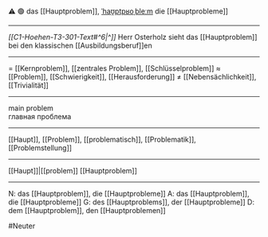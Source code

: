 ⚠️ 🟢 das [[Hauptproblem]], [ˈhaʊ̯ptpʁoˌbleːm](https://youglish.com/pronounce/Hauptproblem/german)
die [[Hauptprobleme]]

---
*[[C1-Hoehen-T3-301-Text#^6|^]]* Herr Osterholz sieht das [[Hauptproblem]] bei den klassischen [[Ausbildungsberuf]]en

---
= [[Kernproblem]], [[zentrales Problem]], [[Schlüsselproblem]]
≈ [[Problem]], [[Schwierigkeit]], [[Herausforderung]]
≠ [[Nebensächlichkeit]], [[Trivialität]]

---
main problem  
главная проблема

---
[[Haupt]], [[Problem]], [[problematisch]], [[Problematik]], [[Problemstellung]]

---
[[Haupt]]|[[problem]]
[[Hauptproblem]]


---
N: das [[Hauptproblem]], die [[Hauptprobleme]]
A: das [[Hauptproblem]], die [[Hauptprobleme]]
G: des [[Hauptproblems]], der [[Hauptprobleme]]
D: dem [[Hauptproblem]], den [[Hauptproblemen]]

#Neuter 
